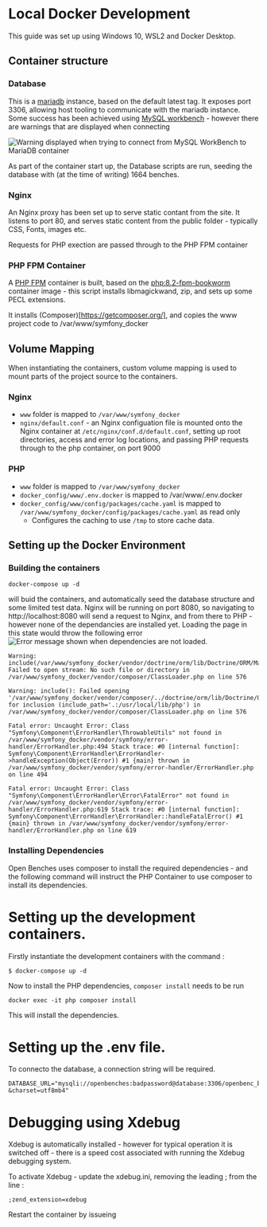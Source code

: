 # Local Docker Development

This guide was set up using Windows 10, WSL2 and Docker Desktop.

## Container structure

### Database
This is a [mariadb](https://hub.docker.com/_/mariadb) instance, based on the default latest tag.  It exposes port 3306, allowing host tooling to communicate with the mariadb instance.  Some success has been achieved using [MySQL workbench](https://www.mysql.com/products/workbench/) - however there are warnings that are displayed when connecting 

![Warning displayed when trying to connect from MySQL WorkBench to MariaDB container](https://github.com/computamike/openbenches.org/assets/464876/e5801a05-8a3e-468f-9e7b-de663e61c7b8)

As part of the container start up, the Database scripts are run, seeding the database with (at the time of writing) 1664 benches.

### Nginx
An Nginx proxy has been set up to serve static contant from the site.  It listens to port 80, and serves static content from the public folder - typically CSS, Fonts, images etc.

Requests for PHP exection are passed through to the PHP FPM container

### PHP FPM Container
A [PHP FPM](https://hub.docker.com/_/php/) container is built, based on the [php:8.2-fpm-bookworm](https://hub.docker.com/layers/library/php/8.2.10-fpm-bookworm/images/sha256-47b377aa55e11f9b6aa3d1e457857cf7c5e3a480760afaba8ff1bc129cc2e15f?context=explore) container image - this script installs libmagickwand, zip, and sets up some PECL extensions.

It installs (Composer)[https://getcomposer.org/], and copies the www project code to /var/www/symfony_docker

## Volume Mapping
When instantiating the containers, custom volume mapping is used to mount parts of the project source to the containers.

### Nginx
- ```www``` folder is mapped to ```/var/www/symfony_docker```
- ```nginx/default.conf``` - an Nginx configuation file is mounted onto the Nginx container at ```/etc/nginx/conf.d/default.conf```, setting up root directories, access and error log locations, and passing PHP requests through to the php container, on port 9000

### PHP
- ```www``` folder is mapped to ```/var/www/symfony_docker```
- ```docker_config/www/.env.docker``` is mapped to /var/www/.env.docker
- ```docker_config/www/config/packages/cache.yaml``` is mapped to ```/var/www/symfony_docker/config/packages/cache.yaml``` as read only
  - Configures the caching to use ```/tmp``` to store cache data.


## Setting up the Docker Environment
### Building the containers

```console
docker-compose up -d
```
will buid the containers, and automatically seed the database structure and some limited test data.  Nginx will be running on port 8080, so navigating to http://localhost:8080 will send a request to Nginx, and from there to PHP - however none of the dependancies are installed yet.  Loading the page in this state would throw the following error
![Error message shown when dependencies are not loaded.](https://github.com/computamike/openbenches.org/assets/464876/71c2690e-682f-4d05-832e-4f69525c29f2)
```
Warning: include(/var/www/symfony_docker/vendor/doctrine/orm/lib/Doctrine/ORM/Mapping/Driver/CompatibilityAnnotationDriver.php): Failed to open stream: No such file or directory in /var/www/symfony_docker/vendor/composer/ClassLoader.php on line 576

Warning: include(): Failed opening '/var/www/symfony_docker/vendor/composer/../doctrine/orm/lib/Doctrine/ORM/Mapping/Driver/CompatibilityAnnotationDriver.php' for inclusion (include_path='.:/usr/local/lib/php') in /var/www/symfony_docker/vendor/composer/ClassLoader.php on line 576

Fatal error: Uncaught Error: Class "Symfony\Component\ErrorHandler\ThrowableUtils" not found in /var/www/symfony_docker/vendor/symfony/error-handler/ErrorHandler.php:494 Stack trace: #0 [internal function]: Symfony\Component\ErrorHandler\ErrorHandler->handleException(Object(Error)) #1 {main} thrown in /var/www/symfony_docker/vendor/symfony/error-handler/ErrorHandler.php on line 494

Fatal error: Uncaught Error: Class "Symfony\Component\ErrorHandler\Error\FatalError" not found in /var/www/symfony_docker/vendor/symfony/error-handler/ErrorHandler.php:619 Stack trace: #0 [internal function]: Symfony\Component\ErrorHandler\ErrorHandler::handleFatalError() #1 {main} thrown in /var/www/symfony_docker/vendor/symfony/error-handler/ErrorHandler.php on line 619
```
### Installing Dependencies
Open Benches uses composer to install the required dependencies - and the following command will instruct the PHP Container to use composer to install its dependencies.
# Setting up the development containers.
Firstly instantiate the development containers with the command : 
```console
$ docker-compose up -d
```
Now to install the PHP dependencies, `composer install` needs to be run

```console
docker exec -it php composer install
```

This will install the dependencies.

# Setting up the .env file.
To connecto the database, a connection string will be required.

```
DATABASE_URL="mysqli://openbenches:badpassword@database:3306/openbenc_benches?&charset=utf8mb4"
```
# Debugging using Xdebug
Xdebug is automatically installed - however for typical operation it is switched off - there is a speed cost associated with running the Xdebug debugging system.

To activate Xdebug - update the xdebug.ini, removing the leading ; from the line : 

```
;zend_extension=xdebug
```

Restart the container by issueing 